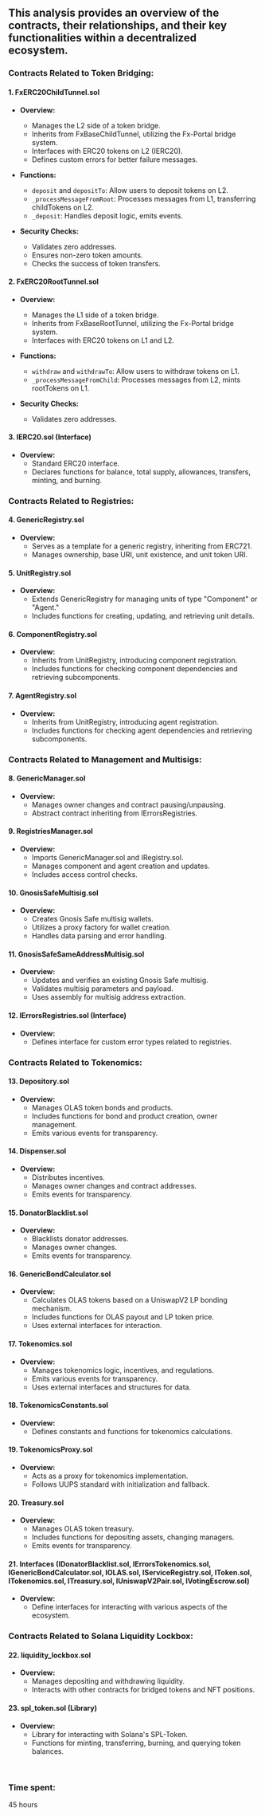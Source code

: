 ## This analysis provides an overview of the contracts, their relationships, and their key functionalities within a decentralized ecosystem. 

### Contracts Related to Token Bridging:

#### **1\. FxERC20ChildTunnel.sol**

- **Overview:**
    
    - Manages the L2 side of a token bridge.
    - Inherits from FxBaseChildTunnel, utilizing the Fx-Portal bridge system.
    - Interfaces with ERC20 tokens on L2 (IERC20).
    - Defines custom errors for better failure messages.
- **Functions:**
    
    - `deposit` and `depositTo`: Allow users to deposit tokens on L2.
    - `_processMessageFromRoot`: Processes messages from L1, transferring childTokens on L2.
    - `_deposit`: Handles deposit logic, emits events.
- **Security Checks:**
    
    - Validates zero addresses.
    - Ensures non-zero token amounts.
    - Checks the success of token transfers.

#### **2\. FxERC20RootTunnel.sol**

- **Overview:**
    
    - Manages the L1 side of a token bridge.
    - Inherits from FxBaseRootTunnel, utilizing the Fx-Portal bridge system.
    - Interfaces with ERC20 tokens on L1 and L2.
- **Functions:**
    
    - `withdraw` and `withdrawTo`: Allow users to withdraw tokens on L1.
    - `_processMessageFromChild`: Processes messages from L2, mints rootTokens on L1.
- **Security Checks:**
    
    - Validates zero addresses.

#### **3\. IERC20.sol (Interface)**

- **Overview:**
    - Standard ERC20 interface.
    - Declares functions for balance, total supply, allowances, transfers, minting, and burning.

### Contracts Related to Registries:

#### **4\. GenericRegistry.sol**

- **Overview:**
    - Serves as a template for a generic registry, inheriting from ERC721.
    - Manages ownership, base URI, unit existence, and unit token URI.

#### **5\. UnitRegistry.sol**

- **Overview:**
    - Extends GenericRegistry for managing units of type "Component" or "Agent."
    - Includes functions for creating, updating, and retrieving unit details.

#### **6\. ComponentRegistry.sol**

- **Overview:**
    - Inherits from UnitRegistry, introducing component registration.
    - Includes functions for checking component dependencies and retrieving subcomponents.

#### **7\. AgentRegistry.sol**

- **Overview:**
    - Inherits from UnitRegistry, introducing agent registration.
    - Includes functions for checking agent dependencies and retrieving subcomponents.

### Contracts Related to Management and Multisigs:

#### **8\. GenericManager.sol**

- **Overview:**
    - Manages owner changes and contract pausing/unpausing.
    - Abstract contract inheriting from IErrorsRegistries.

#### **9\. RegistriesManager.sol**

- **Overview:**
    - Imports GenericManager.sol and IRegistry.sol.
    - Manages component and agent creation and updates.
    - Includes access control checks.

#### **10\. GnosisSafeMultisig.sol**

- **Overview:**
    - Creates Gnosis Safe multisig wallets.
    - Utilizes a proxy factory for wallet creation.
    - Handles data parsing and error handling.

#### **11\. GnosisSafeSameAddressMultisig.sol**

- **Overview:**
    - Updates and verifies an existing Gnosis Safe multisig.
    - Validates multisig parameters and payload.
    - Uses assembly for multisig address extraction.

#### **12\. IErrorsRegistries.sol (Interface)**

- **Overview:**
    - Defines interface for custom error types related to registries.

### Contracts Related to Tokenomics:

#### **13\. Depository.sol**

- **Overview:**
    - Manages OLAS token bonds and products.
    - Includes functions for bond and product creation, owner management.
    - Emits various events for transparency.

#### **14\. Dispenser.sol**

- **Overview:**
    - Distributes incentives.
    - Manages owner changes and contract addresses.
    - Emits events for transparency.

#### **15\. DonatorBlacklist.sol**

- **Overview:**
    - Blacklists donator addresses.
    - Manages owner changes.
    - Emits events for transparency.

#### **16\. GenericBondCalculator.sol**

- **Overview:**
    - Calculates OLAS tokens based on a UniswapV2 LP bonding mechanism.
    - Includes functions for OLAS payout and LP token price.
    - Uses external interfaces for interaction.

#### **17\. Tokenomics.sol**

- **Overview:**
    - Manages tokenomics logic, incentives, and regulations.
    - Emits various events for transparency.
    - Uses external interfaces and structures for data.

#### **18\. TokenomicsConstants.sol**

- **Overview:**
    - Defines constants and functions for tokenomics calculations.

#### **19\. TokenomicsProxy.sol**

- **Overview:**
    - Acts as a proxy for tokenomics implementation.
    - Follows UUPS standard with initialization and fallback.

#### **20\. Treasury.sol**

- **Overview:**
    - Manages OLAS token treasury.
    - Includes functions for depositing assets, changing managers.
    - Emits events for transparency.

#### **21\. Interfaces (IDonatorBlacklist.sol, IErrorsTokenomics.sol, IGenericBondCalculator.sol, IOLAS.sol, IServiceRegistry.sol, IToken.sol, ITokenomics.sol, ITreasury.sol, IUniswapV2Pair.sol, IVotingEscrow.sol)**

- **Overview:**
    - Define interfaces for interacting with various aspects of the ecosystem.

### Contracts Related to Solana Liquidity Lockbox:

#### **22\. liquidity\_lockbox.sol**

- **Overview:**
    - Manages depositing and withdrawing liquidity.
    - Interacts with other contracts for bridged tokens and NFT positions.

#### **23\. spl\_token.sol (Library)**

- **Overview:**
    - Library for interacting with Solana's SPL-Token.
    - Functions for minting, transferring, burning, and querying token balances.

&nbsp;

### Time spent:
45 hours